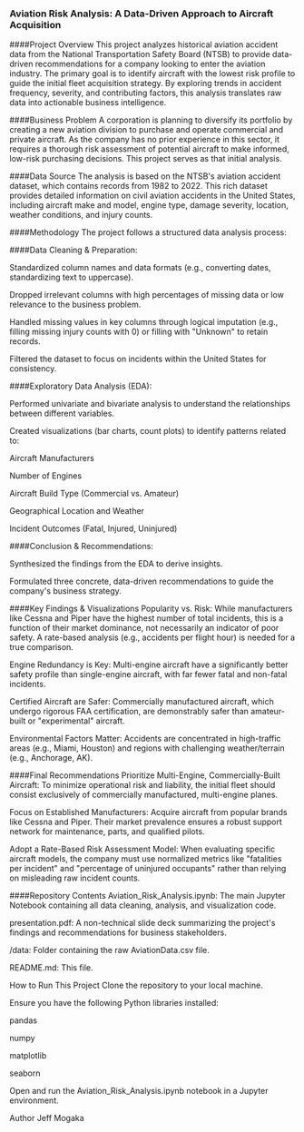 ### Aviation Risk Analysis: A Data-Driven Approach to Aircraft Acquisition
####Project Overview
This project analyzes historical aviation accident data from the National Transportation Safety Board (NTSB) to provide data-driven recommendations for a company looking to enter the aviation industry. The primary goal is to identify aircraft with the lowest risk profile to guide the initial fleet acquisition strategy. By exploring trends in accident frequency, severity, and contributing factors, this analysis translates raw data into actionable business intelligence.

####Business Problem
A corporation is planning to diversify its portfolio by creating a new aviation division to purchase and operate commercial and private aircraft. As the company has no prior experience in this sector, it requires a thorough risk assessment of potential aircraft to make informed, low-risk purchasing decisions. This project serves as that initial analysis.

####Data Source
The analysis is based on the NTSB's aviation accident dataset, which contains records from 1982 to 2022. This rich dataset provides detailed information on civil aviation accidents in the United States, including aircraft make and model, engine type, damage severity, location, weather conditions, and injury counts.

####Methodology
The project follows a structured data analysis process:

####Data Cleaning & Preparation:

Standardized column names and data formats (e.g., converting dates, standardizing text to uppercase).

Dropped irrelevant columns with high percentages of missing data or low relevance to the business problem.

Handled missing values in key columns through logical imputation (e.g., filling missing injury counts with 0) or filling with "Unknown" to retain records.

Filtered the dataset to focus on incidents within the United States for consistency.

####Exploratory Data Analysis (EDA):

Performed univariate and bivariate analysis to understand the relationships between different variables.

Created visualizations (bar charts, count plots) to identify patterns related to:

Aircraft Manufacturers

Number of Engines

Aircraft Build Type (Commercial vs. Amateur)

Geographical Location and Weather

Incident Outcomes (Fatal, Injured, Uninjured)

####Conclusion & Recommendations:

Synthesized the findings from the EDA to derive insights.

Formulated three concrete, data-driven recommendations to guide the company's business strategy.

####Key Findings & Visualizations
Popularity vs. Risk: While manufacturers like Cessna and Piper have the highest number of total incidents, this is a function of their market dominance, not necessarily an indicator of poor safety. A rate-based analysis (e.g., accidents per flight hour) is needed for a true comparison.

Engine Redundancy is Key: Multi-engine aircraft have a significantly better safety profile than single-engine aircraft, with far fewer fatal and non-fatal incidents.

Certified Aircraft are Safer: Commercially manufactured aircraft, which undergo rigorous FAA certification, are demonstrably safer than amateur-built or "experimental" aircraft.

Environmental Factors Matter: Accidents are concentrated in high-traffic areas (e.g., Miami, Houston) and regions with challenging weather/terrain (e.g., Anchorage, AK).

####Final Recommendations
Prioritize Multi-Engine, Commercially-Built Aircraft: To minimize operational risk and liability, the initial fleet should consist exclusively of commercially manufactured, multi-engine planes.

Focus on Established Manufacturers: Acquire aircraft from popular brands like Cessna and Piper. Their market prevalence ensures a robust support network for maintenance, parts, and qualified pilots.

Adopt a Rate-Based Risk Assessment Model: When evaluating specific aircraft models, the company must use normalized metrics like "fatalities per incident" and "percentage of uninjured occupants" rather than relying on misleading raw incident counts.

####Repository Contents
Aviation_Risk_Analysis.ipynb: The main Jupyter Notebook containing all data cleaning, analysis, and visualization code.

presentation.pdf: A non-technical slide deck summarizing the project's findings and recommendations for business stakeholders.

/data: Folder containing the raw AviationData.csv file.

README.md: This file.

How to Run This Project
Clone the repository to your local machine.

Ensure you have the following Python libraries installed:

pandas

numpy

matplotlib

seaborn

Open and run the Aviation_Risk_Analysis.ipynb notebook in a Jupyter environment.

Author
Jeff Mogaka


